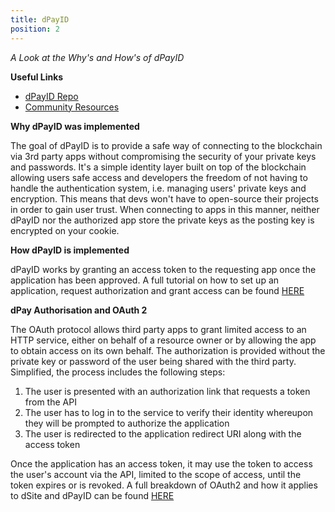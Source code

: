 ```yaml
---
title: dPayID
position: 2
---
```


_A Look at the Why's and How's of dPayID_

**Useful Links**

*   [dPayID Repo](https://github.com/dpays/dpayid)
*   [Community Resources](/community/#dpayid)

**Why dPayID was implemented**

The goal of dPayID is to provide a safe way of connecting to the blockchain via 3rd party apps without compromising the security of your private keys and passwords. It's a simple identity layer built on top of the blockchain allowing users safe access and developers the freedom of not having to handle the authentication system, i.e. managing users' private keys and encryption. This means that devs won't have to open-source their projects in order to gain user trust. When connecting to apps in this manner, neither dPayID nor the authorized app store the private keys as the posting key is encrypted on your cookie.

**How dPayID is implemented**

dPayID works by granting an access token to the requesting app once the application has been approved.
A full tutorial on how to set up an application, request authorization and grant access can be found [HERE](/tutorials-javascript/dpayid)

**dPay Authorisation and OAuth 2**

The OAuth protocol allows third party apps to grant limited access to an HTTP service, either on behalf of a resource owner or by allowing the app to obtain access on its own behalf. The authorization is provided without the private key or password of the user being shared with the third party.
Simplified, the process includes the following steps:

1.  The user is presented with an authorization link that requests a token from the API
2.  The user has to log in to the service to verify their identity whereupon they will be prompted to authorize the application
3.  The user is redirected to the application redirect URI along with the access token

Once the application has an access token, it may use the token to access the user's account via the API, limited to the scope of access, until the token expires or is revoked.
A full breakdown of OAuth2 and how it applies to dSite and dPayID can be found [HERE](https://github.com/dsite/dpayid/wiki/OAuth-2#code-authorization-flow)
